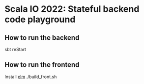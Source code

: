 # Scala IO 2022: Stateful backend code playground

## How to run the backend

sbt reStart

## How to run the frontend

Install [elm](https://guide.elm-lang.org/install/elm.html)
./build_front.sh
